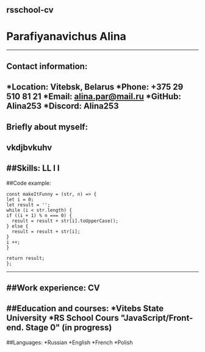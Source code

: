 rsschool-cv
-------
# Parafiyanavichus Alina
-------
## Contact information:
*Location: Vitebsk, Belarus
*Phone: +375 29 510 81 21
*Email: alina.par@mail.ru
*GitHub: Alina253
*Discord: Alina253
-------
## Briefly about myself:
vkdjbvkuhv
-------
##Skills:
LL
l
l
-------
##Code example: 
```
const makeItFunny = (str, n) => {
let i = 0; 
let result = '';
while (i < str.length) {
if ((i + 1) % n === 0) {
  result = result + str[i].toUpperCase();
} else {
  result = result + str[i];
}
i ++;
}

return result;
};
```
-------
##Work experience:
CV
-------
##Education and courses:
*Vitebs State University
*RS School Cours "JavaScript/Front-end. Stage 0" (in progress)
-------
##Languages:
*Russian
*English
*French
*Polish
